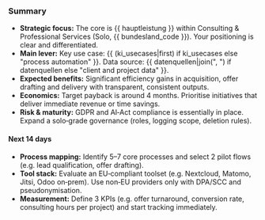 <!-- PURPOSE: Concise, actionable Executive Summary for Consulting & Professional Services (Solo, EN). -->
<!-- INPUT CONTEXT: Industry/size/region/main service/goals/use-cases/segments come from system prefix & backend. -->
<!-- OUTPUT GUARDS: Return ONLY semantic HTML: <p>, <ul>, <ol>, <li>, <strong>, <em>, <a>, <table>, <thead>, <tbody>, <tr>, <th>, <td>, <h3>, <h4>, <br>. -->
<!-- FORBIDDEN: NO code fences (```), NO <!DOCTYPE>, NO <html>/<head>/<body>/<meta>/<style>. -->
<!-- DOMAIN PINS: Do NOT use examples from Manufacturing/Automotive/Healthcare/Finance/Construction/Industrial. Stay within Consulting & Professional Services (Solo). -->
<!-- DATES: Do NOT print dates (renderer adds "As of:" stamp). -->
<!-- ROI BASELINE: Payback ~4 months (provided by backend). Do not contradict or invent totals. -->

<h3>Summary</h3>
<ul>
  <li><strong>Strategic focus:</strong> The core is {{ hauptleistung }} within Consulting &amp; Professional Services (Solo, {{ bundesland_code }}). Your positioning is clear and differentiated.</li>
  <li><strong>Main lever:</strong> Key use case: {{ (ki_usecases|first) if ki_usecases else "process automation" }}. Data source: {{ datenquellen|join(", ") if datenquellen else "client and project data" }}.</li>
  <li><strong>Expected benefits:</strong> Significant efficiency gains in acquisition, offer drafting and delivery with transparent, consistent outputs.</li>
  <li><strong>Economics:</strong> Target payback is around 4 months. Prioritise initiatives that deliver immediate revenue or time savings.</li>
  <li><strong>Risk &amp; maturity:</strong> GDPR and AI‑Act compliance is essentially in place. Expand a solo‑grade governance (roles, logging scope, deletion rules).</li>
</ul>

<h4>Next 14 days</h4>
<ul>
  <li><strong>Process mapping:</strong> Identify 5–7 core processes and select 2 pilot flows (e.g. lead qualification, offer drafting).</li>
  <li><strong>Tool stack:</strong> Evaluate an EU‑compliant toolset (e.g. Nextcloud, Matomo, Jitsi, Odoo on‑prem). Use non‑EU providers only with DPA/SCC and pseudonymisation.</li>
  <li><strong>Measurement:</strong> Define 3 KPIs (e.g. offer turnaround, conversion rate, consulting hours per project) and start tracking immediately.</li>
</ul>